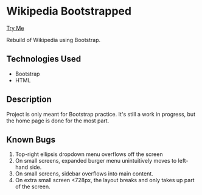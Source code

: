 # Wikipedia Bootstrapped
[Try Me](https://eccos.github.io/epicodus-wikipedia-rebuild)

Rebuild of Wikipedia using Bootstrap. 

## Technologies Used
* Bootstrap
* HTML

## Description
Project is only meant for Bootstrap practice. It's still a work in progress, but the home page is done for the most part.

## Known Bugs
1. Top-right ellipsis dropdown menu overflows off the screen
1. On small screens, expanded burger menu unintuitively moves to left-hand side.
1. On small screens, sidebar overflows into main content.
1. On extra small screen <728px, the layout breaks and only takes up part of the screen.